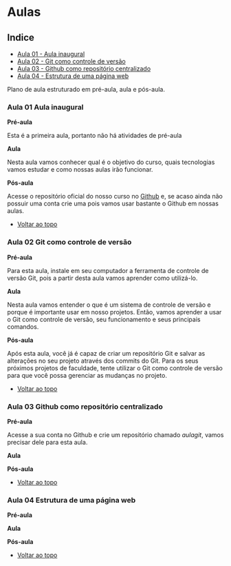 # Aulas

## Indice

- [Aula 01 - Aula inaugural](#aula-01-aula-inaugural)
- [Aula 02 - Git como controle de versão](#aula-02-git-como-controle-de-versão)
- [Aula 03 - Github como repositório centralizado](#aula-03-github-como-repositório-centralizado)
- [Aula 04 - Estrutura de uma página web](#aula-04-estrutura-de-uma-página-web)

Plano de aula estruturado em pré-aula, aula e pós-aula.

### Aula 01 Aula inaugural

**Pré-aula**

Esta é a primeira aula, portanto não há atividades de pré-aula

**Aula**

Nesta aula vamos conhecer qual é o objetivo do curso, quais tecnologias vamos estudar e como nossas aulas irão funcionar.

**Pós-aula**

Acesse o repositório oficial do nosso curso no [Github](https://github.com/thiagobitencourt/webdev-1) e, se acaso ainda não possuir uma conta crie uma pois vamos usar bastante o Github em nossas aulas.


- [Voltar ao topo](#indice)

### Aula 02 Git como controle de versão

**Pré-aula**

Para esta aula, instale em seu computador a ferramenta de controle de versão Git, pois a partir desta aula vamos aprender como utilizá-lo.

**Aula**

Nesta aula vamos entender o que é um sistema de controle de versão e porque é importante usar em nosso projetos. Então, vamos aprender a usar o Git como controle de versão, seu funcionamento e seus principais comandos.

**Pós-aula**

Após esta aula, você já é capaz de criar um repositório Git e salvar as alterações no seu projeto através dos commits do Git. Para os seus próximos projetos de faculdade, tente utilizar o Git como controle de versão para que você possa gerenciar as mudanças no projeto.

- [Voltar ao topo](#indice)

### Aula 03 Github como repositório centralizado

**Pré-aula**

Acesse a sua conta no Github e crie um repositório chamado _aulagit_, vamos precisar dele para esta aula.

**Aula**


**Pós-aula**

- [Voltar ao topo](#indice)

### Aula 04 Estrutura de uma página web

**Pré-aula**

**Aula**

**Pós-aula**

- [Voltar ao topo](#indice)
